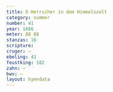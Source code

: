 ```yaml
---
title: O Herrscher in dem Himmelszelt
category: summer
number: 41
year: 1666
meter: 88 88
stanzas: 16
scripture: 
cruger: —
ebeling: 41
feustking: 102
zahn: —
bwv: —
layout: hymndata
---
```

<br>

